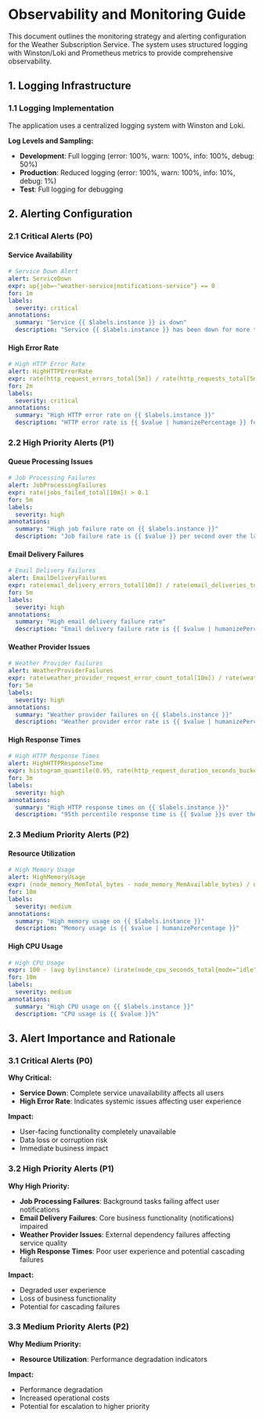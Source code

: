 # Observability and Monitoring Guide

This document outlines the monitoring strategy and alerting configuration for the Weather Subscription Service. The system uses structured logging with Winston/Loki and Prometheus metrics to provide comprehensive observability.

## 1. Logging Infrastructure

### 1.1 Logging Implementation

The application uses a centralized logging system with Winston and Loki.

**Log Levels and Sampling:**

- **Development**: Full logging (error: 100%, warn: 100%, info: 100%, debug: 50%)
- **Production**: Reduced logging (error: 100%, warn: 100%, info: 10%, debug: 1%)
- **Test**: Full logging for debugging

## 2. Alerting Configuration

### 2.1 Critical Alerts (P0)

#### Service Availability

```yaml
# Service Down Alert
alert: ServiceDown
expr: up{job=~"weather-service|notifications-service"} == 0
for: 1m
labels:
  severity: critical
annotations:
  summary: "Service {{ $labels.instance }} is down"
  description: "Service {{ $labels.instance }} has been down for more than 1 minute"
```

#### High Error Rate

```yaml
# High HTTP Error Rate
alert: HighHTTPErrorRate
expr: rate(http_request_errors_total[5m]) / rate(http_requests_total[5m]) > 0.05
for: 2m
labels:
  severity: critical
annotations:
  summary: "High HTTP error rate on {{ $labels.instance }}"
  description: "HTTP error rate is {{ $value | humanizePercentage }} for the last 5 minutes"
```

### 2.2 High Priority Alerts (P1)

#### Queue Processing Issues

```yaml
# Job Processing Failures
alert: JobProcessingFailures
expr: rate(jobs_failed_total[10m]) > 0.1
for: 5m
labels:
  severity: high
annotations:
  summary: "High job failure rate on {{ $labels.instance }}"
  description: "Job failure rate is {{ $value }} per second over the last 10 minutes"
```

#### Email Delivery Failures

```yaml
# Email Delivery Failures
alert: EmailDeliveryFailures
expr: rate(email_delivery_errors_total[10m]) / rate(email_deliveries_total[10m]) > 0.1
for: 5m
labels:
  severity: high
annotations:
  summary: "High email delivery failure rate"
  description: "Email delivery failure rate is {{ $value | humanizePercentage }} over the last 10 minutes"
```

#### Weather Provider Issues

```yaml
# Weather Provider Failures
alert: WeatherProviderFailures
expr: rate(weather_provider_request_error_count_total[10m]) / rate(weather_provider_request_count_total[10m]) > 0.2
for: 5m
labels:
  severity: high
annotations:
  summary: "Weather provider failures on {{ $labels.instance }}"
  description: "Weather provider error rate is {{ $value | humanizePercentage }} over the last 10 minutes"
```

#### High Response Times

```yaml
# High HTTP Response Times
alert: HighHTTPResponseTime
expr: histogram_quantile(0.95, rate(http_request_duration_seconds_bucket[5m])) > 2
for: 3m
labels:
  severity: high
annotations:
  summary: "High HTTP response times on {{ $labels.instance }}"
  description: "95th percentile response time is {{ $value }}s over the last 5 minutes"
```

### 2.3 Medium Priority Alerts (P2)

#### Resource Utilization

```yaml
# High Memory Usage
alert: HighMemoryUsage
expr: (node_memory_MemTotal_bytes - node_memory_MemAvailable_bytes) / node_memory_MemTotal_bytes > 0.85
for: 10m
labels:
  severity: medium
annotations:
  summary: "High memory usage on {{ $labels.instance }}"
  description: "Memory usage is {{ $value | humanizePercentage }}"
```

#### High CPU Usage

```yaml
# High CPU Usage
expr: 100 - (avg by(instance) (irate(node_cpu_seconds_total{mode="idle"}[5m])) * 100) > 80
for: 10m
labels:
  severity: medium
annotations:
  summary: "High CPU usage on {{ $labels.instance }}"
  description: "CPU usage is {{ $value }}%"
```

## 3. Alert Importance and Rationale

### 3.1 Critical Alerts (P0)

**Why Critical:**

- **Service Down**: Complete service unavailability affects all users
- **High Error Rate**: Indicates systemic issues affecting user experience

**Impact:**

- User-facing functionality completely unavailable
- Data loss or corruption risk
- Immediate business impact

### 3.2 High Priority Alerts (P1)

**Why High Priority:**

- **Job Processing Failures**: Background tasks failing affect user notifications
- **Email Delivery Failures**: Core business functionality (notifications) impaired
- **Weather Provider Issues**: External dependency failures affecting service quality
- **High Response Times**: Poor user experience and potential cascading failures

**Impact:**

- Degraded user experience
- Loss of business functionality
- Potential for cascading failures

### 3.3 Medium Priority Alerts (P2)

**Why Medium Priority:**

- **Resource Utilization**: Performance degradation indicators

**Impact:**

- Performance degradation
- Increased operational costs
- Potential for escalation to higher priority
